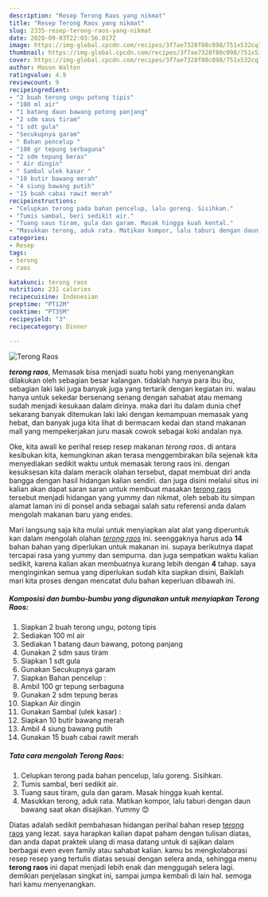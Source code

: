 ```yaml
---
description: "Resep Terong Raos yang nikmat"
title: "Resep Terong Raos yang nikmat"
slug: 2335-resep-terong-raos-yang-nikmat
date: 2020-09-03T22:03:56.017Z
image: https://img-global.cpcdn.com/recipes/3f7ae7328f80c098/751x532cq70/terong-raos-foto-resep-utama.jpg
thumbnail: https://img-global.cpcdn.com/recipes/3f7ae7328f80c098/751x532cq70/terong-raos-foto-resep-utama.jpg
cover: https://img-global.cpcdn.com/recipes/3f7ae7328f80c098/751x532cq70/terong-raos-foto-resep-utama.jpg
author: Mason Walton
ratingvalue: 4.9
reviewcount: 9
recipeingredient:
- "2 buah terong ungu potong tipis"
- "100 ml air"
- "1 batang daun bawang potong panjang"
- "2 sdm saus tiram"
- "1 sdt gula"
- "Secukupnya garam"
- " Bahan pencelup "
- "100 gr tepung serbaguna"
- "2 sdm tepung beras"
- " Air dingin"
- " Sambal ulek kasar "
- "10 butir bawang merah"
- "4 siung bawang putih"
- "15 buah cabai rawit merah"
recipeinstructions:
- "Celupkan terong pada bahan pencelup, lalu goreng. Sisihkan."
- "Tumis sambal, beri sedikit air."
- "Tuang saus tiram, gula dan garam. Masak hingga kuah kental."
- "Masukkan terong, aduk rata. Matikan kompor, lalu taburi dengan daun bawang saat akan disajikan. Yummy 😊"
categories:
- Resep
tags:
- terong
- raos

katakunci: terong raos 
nutrition: 231 calories
recipecuisine: Indonesian
preptime: "PT12M"
cooktime: "PT35M"
recipeyield: "3"
recipecategory: Dinner

---
```



![Terong Raos](https://img-global.cpcdn.com/recipes/3f7ae7328f80c098/751x532cq70/terong-raos-foto-resep-utama.jpg)

<b><i>terong raos</i></b>, Memasak bisa menjadi suatu hobi yang menyenangkan dilakukan oleh sebagian besar kalangan. tidaklah hanya para ibu ibu, sebagian laki laki juga banyak juga yang tertarik dengan kegiatan ini. walau hanya untuk sekedar bersenang senang dengan sahabat atau memang sudah menjadi kesukaan dalam dirinya. maka dari itu dalam dunia chef sekarang banyak ditemukan laki laki dengan kemampuan memasak yang hebat, dan banyak juga kita lihat di bermacam kedai dan stand makanan mall yang mempekerjakan juru masak cowok sebagai koki andalan nya.

Oke, kita awali ke perihal resep resep makanan <i>terong raos</i>. di antara kesibukan kita, kemungkinan akan terasa menggembirakan bila sejenak kita menyediakan sedikit waktu untuk memasak terong raos ini. dengan kesuksesan kita dalam meracik olahan tersebut, dapat membuat diri anda bangga dengan hasil hidangan kalian sendiri. dan juga disini melalui situs ini kalian akan dapat saran saran untuk membuat masakan <u>terong raos</u> tersebut menjadi hidangan yang yummy dan nikmat, oleh sebab itu simpan alamat laman ini di ponsel anda sebagai salah satu referensi anda dalam mengolah makanan baru yang endes.




Mari langsung saja kita mulai untuk menyiapkan alat alat yang diperuntuk kan dalam mengolah olahan <u><i>terong raos</i></u> ini. seenggaknya harus ada <b>14</b> bahan bahan yang diperlukan untuk makanan ini. supaya berikutnya dapat tercapai rasa yang yummy dan sempurna. dan juga sempatkan waktu kalian sedikit, karena kalian akan membuatnya kurang lebih dengan <b>4</b> tahap. saya menginginkan semua yang diperlukan sudah kita siapkan disini, Baiklah mari kita proses dengan mencatat dulu bahan keperluan dibawah ini.

<!--inarticleads1-->

##### Komposisi dan bumbu-bumbu yang digunakan untuk menyiapkan Terong Raos:

1. Siapkan 2 buah terong ungu, potong tipis
1. Sediakan 100 ml air
1. Sediakan 1 batang daun bawang, potong panjang
1. Gunakan 2 sdm saus tiram
1. Siapkan 1 sdt gula
1. Gunakan Secukupnya garam
1. Siapkan  Bahan pencelup :
1. Ambil 100 gr tepung serbaguna
1. Gunakan 2 sdm tepung beras
1. Siapkan  Air dingin
1. Gunakan  Sambal (ulek kasar) :
1. Siapkan 10 butir bawang merah
1. Ambil 4 siung bawang putih
1. Gunakan 15 buah cabai rawit merah




<!--inarticleads2-->

##### Tata cara mengolah Terong Raos:

1. Celupkan terong pada bahan pencelup, lalu goreng. Sisihkan.
1. Tumis sambal, beri sedikit air.
1. Tuang saus tiram, gula dan garam. Masak hingga kuah kental.
1. Masukkan terong, aduk rata. Matikan kompor, lalu taburi dengan daun bawang saat akan disajikan. Yummy 😊




Diatas adalah sedikit pembahasan hidangan perihal bahan resep <u>terong raos</u> yang lezat. saya harapkan kalian dapat paham dengan tulisan diatas, dan anda dapat praktek ulang di masa datang untuk di sajikan dalam berbagai even even family atau sahabat kalian. kamu bs mengkolaborasi resep resep yang tertulis diatas sesuai dengan selera anda, sehingga menu <b>terong raos</b> ini dapat menjadi lebih enak dan menggugah selera lagi. demikian penjelasan singkat ini, sampai jumpa kembali di lain hal. semoga hari kamu menyenangkan.
